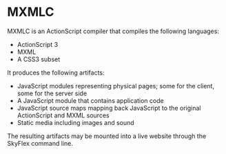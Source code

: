 # MXMLC

MXMLC is an ActionScript compiler that compiles the following languages:

* ActionScript 3
* MXML
* A CSS3 subset

It produces the following artifacts:

* JavaScript modules representing physical pages; some for the client, some for the server side
* A JavaScript module that contains application code
* JavaScript source maps mapping back JavaScript to the original ActionScript and MXML sources
* Static media including images and sound

The resulting artifacts may be mounted into a live website through the SkyFlex command line.